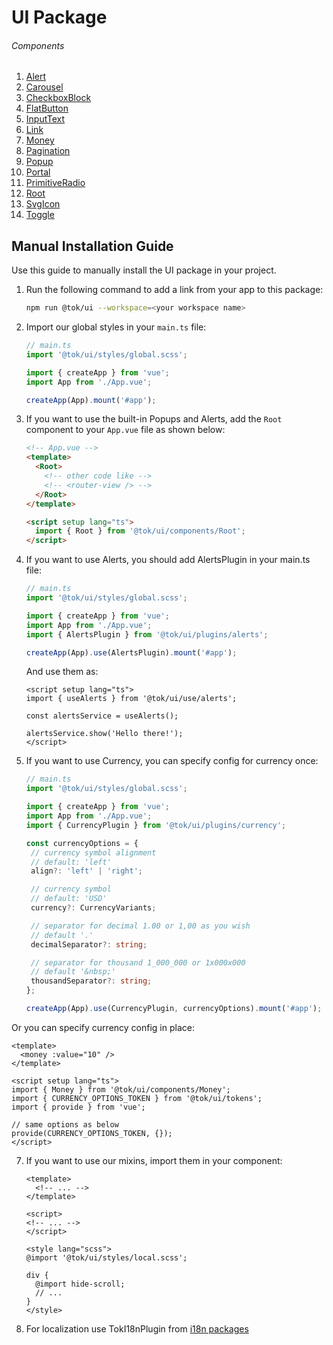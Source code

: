 # UI Package

###### Components

1. [Alert](./components/Alert/README.md)
2. [Carousel](./components/Carousel/README.md)
3. [CheckboxBlock](./components/CheckboxBlock/README.md)
4. [FlatButton](./components/FlatButton/README.md)
5. [InputText](./components/InputText/README.md)
6. [Link](./components/Link/README.md)
7. [Money](./components/Money/README.md)
8. [Pagination](./components/Pagination/README.md)
9. [Popup](./components/Popup/README.md)
10. [Portal](./components/Portal/README.md)
11. [PrimitiveRadio](./components/PrimitiveRadio/README.md)
12. [Root](./components/Root/README.md)
13. [SvgIcon](./components/SvgIcon/README.md)
14. [Toggle](./components/Toggle/README.md)

## Manual Installation Guide

Use this guide to manually install the UI package in your project.

1. Run the following command to add a link from your app to this package:

   ```bash
   npm run @tok/ui --workspace=<your workspace name>
   ```

2. Import our global styles in your `main.ts` file:

   ```ts
   // main.ts
   import '@tok/ui/styles/global.scss';

   import { createApp } from 'vue';
   import App from './App.vue';

   createApp(App).mount('#app');
   ```

3. If you want to use the built-in Popups and Alerts, add the `Root` component to your `App.vue` file as shown below:

   ```html
   <!-- App.vue -->
   <template>
     <Root>
       <!-- other code like -->
       <!-- <router-view /> -->
     </Root>
   </template>

   <script setup lang="ts">
     import { Root } from '@tok/ui/components/Root';
   </script>
   ```

4. If you want to use Alerts, you should add AlertsPlugin in your main.ts file:

   ```ts
   // main.ts
   import '@tok/ui/styles/global.scss';

   import { createApp } from 'vue';
   import App from './App.vue';
   import { AlertsPlugin } from '@tok/ui/plugins/alerts';

   createApp(App).use(AlertsPlugin).mount('#app');
   ```

   And use them as:

   ```vue
   <script setup lang="ts">
   import { useAlerts } from '@tok/ui/use/alerts';

   const alertsService = useAlerts();

   alertsService.show('Hello there!');
   </script>
   ```

5. If you want to use Currency, you can specify config for currency once:

   ```ts
   // main.ts
   import '@tok/ui/styles/global.scss';

   import { createApp } from 'vue';
   import App from './App.vue';
   import { CurrencyPlugin } from '@tok/ui/plugins/currency';

   const currencyOptions = {
    // currency symbol alignment
    // default: 'left'
    align?: 'left' | 'right';

    // currency symbol
    // default: 'USD'
    currency?: CurrencyVariants;

    // separator for decimal 1.00 or 1,00 as you wish
    // default '.'
    decimalSeparator?: string;

    // separator for thousand 1_000_000 or 1x000x000
    // default '&nbsp;'
    thousandSeparator?: string;
   };

   createApp(App).use(CurrencyPlugin, currencyOptions).mount('#app');
   ```

Or you can specify currency config in place:

```vue
<template>
  <money :value="10" />
</template>

<script setup lang="ts">
import { Money } from '@tok/ui/components/Money';
import { CURRENCY_OPTIONS_TOKEN } from '@tok/ui/tokens';
import { provide } from 'vue';

// same options as below
provide(CURRENCY_OPTIONS_TOKEN, {});
</script>
```

7. If you want to use our mixins, import them in your component:

   ```vue
   <template>
     <!-- ... -->
   </template>

   <script>
   <!-- ... -->
   </script>

   <style lang="scss">
   @import '@tok/ui/styles/local.scss';

   div {
     @import hide-scroll;
     // ...
   }
   </style>
   ```

8. For localization use TokI18nPlugin from [i18n packages](../i18n/README.md)
